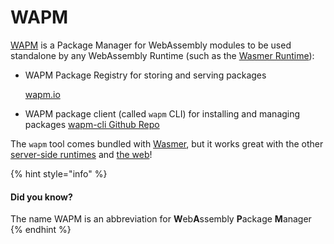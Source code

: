 # WAPM

[WAPM](https://wapm.io/) is a Package Manager for WebAssembly modules to be used standalone by any WebAssembly Runtime \(such as the [Wasmer Runtime](../wasmer/)\):

* WAPM Package Registry for storing and serving packages

  [wapm.io](https://cheerpxdemos.leaningtech.com/prehisto.html)

* WAPM package client \(called `wapm` CLI\) for installing and managing packages [wapm-cli Github Repo](https://github.com/wasmerio/wapm-cli)

The `wapm` tool comes bundled with [Wasmer](https://wasmer.io/), but it works great with the other [server-side runtimes](https://github.com/mbasso/awesome-wasm#non-web-embeddings) and [the web](../webassembly.sh.md)!

{% hint style="info" %}
#### Did you know?

The name WAPM is an abbreviation for **W**eb**A**ssembly **P**ackage **M**anager
{% endhint %}



